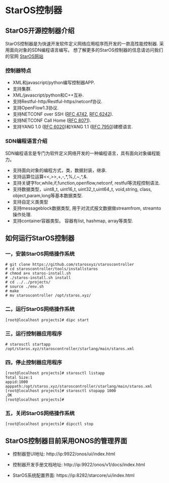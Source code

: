 StarOS控制器
====================================

## StarOS开源控制器介绍

StarOS控制器是为快速开发软件定义网络应用程序而开发的一款高性能控制器. 采用面向对象的SDN编程语言编写。
想了解更多的StarOS控制器的信息请访问我们的官网
[StarOS网站](http://www.staros.xyz/)

### 控制器特点

* XML和javascript/python编写控制器APP.
* 支持集群.
*  XML/javascript/python和C++互补.
* 支持Restful-http/Restful-https/netconf协议.
* 支持OpenFlow1.3协议.
* 支持NETCONF over SSH ([RFC 4742](https://tools.ietf.org/html/rfc4742), [RFC 6242](https://tools.ietf.org/html/rfc6242)).
* 支持NETCONF Call Home ([RFC 8071](https://tools.ietf.org/html/rfc8071)).
* 支持YANG 1.0 ([RFC 6020](https://tools.ietf.org/html/rfc6020))和YANG 1.1 ([RFC 7950](https://tools.ietf.org/html/rfc7950))建模语言.

### SDN编程语言介绍
SDN编程语言是专门为软件定义网络开发的一种编程语言，具有面向对象编程能力。
* 支持面向对象的编程方式，类，数据封装，继承.
* 支持运算位运算<<,>>,+,-,*,%,/,~,^,&.
* 支持关键字for,while,if,function,openflow,netconf, restful等流程控制语法.
* 支持数据类型，uint8_t, uint16_t, uint32_t,uint64_t, void,string, class, object,param,long等基本数据类型.
* 支持自定义类类型
* 支持messageblock数据类型, 用于对流式报文数据做streamfrom, streamto操作处理.
* 支持container容器类型。 容器有list, hashmap, array等类型.

## 如何运行StarOS控制器
### 一，安装StarOS网络操作系统
```
# git clone https://github.com/starosxyz/staroscontroller
# cd staroscontroller/tools/installstaros
# chmod a+x staros-install.sh
# ./staros-install.sh install
# cd ../../projects/
# source ./env.sh
# make
# mv staroscontroller /opt/staros.xyz/
```
### 二，运行StarOS网络操作系统
```
[root@localhost projects]# dipc start
```
### 三，运行控制器应用程序
```
# starosctl startapp /opt/staros.xyz/staroscontroller/starlang/main/staros.xml
```
### 四，停止控制器应用程序
```
[root@localhost projects]# starosctl listapp
Total Size:1
appid:1000        apppath:/opt/staros.xyz/staroscontroller/starlang/main/staros.xml
[root@localhost projects]# starosctl stopapp 1000
,OK
[root@localhost projects]#
```

### 五，关闭StarOS网络操作系统
```
[root@localhost projects]# dipcctl stop
```

## StarOS控制器目前采用ONOS的管理界面

* 控制器登UI地址:
http://ip:9922/onos/ui/index.html

* 控制器开发手册文档地址:
 http://ip:9922/onos/v1/docs/index.html

* StarOS系统配置界面:
https://ip:8282/starcore/ui/index.html
